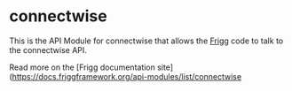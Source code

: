 # connectwise

This is the API Module for connectwise that allows the [Frigg](https://friggframework.org) code to talk to the
connectwise API.

Read more on the [Frigg documentation site](https://docs.friggframework.org/api-modules/list/connectwise